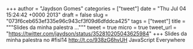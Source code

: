 
+++
author = "Jaydson Gomes"
categories = ["tweet"]
date = "Thu Jul 04 15:24:42 +0000 2013"
draft = false
slug = "073f6ceb653ef335e96c943cf3f09d6dfddca425"
tags = ["tweet"]
title = """Slides da minha palestra ..."""
tweet = true
micro = true
tweet_url = "https://twitter.com/jaydson/status/352810205043625984"
+++
Slides da minha palestra no #fisl14 http://t.co/938zG6hvUH JavaScript Everywhere
